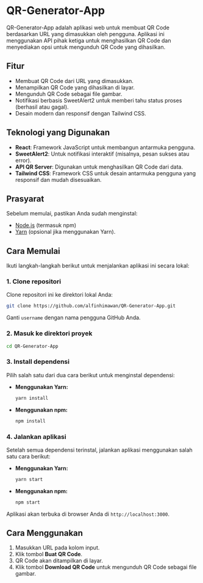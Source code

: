# QR-Generator-App

QR-Generator-App adalah aplikasi web untuk membuat QR Code berdasarkan URL yang dimasukkan oleh pengguna. Aplikasi ini menggunakan API pihak ketiga untuk menghasilkan QR Code dan menyediakan opsi untuk mengunduh QR Code yang dihasilkan.

## Fitur
- Membuat QR Code dari URL yang dimasukkan.
- Menampilkan QR Code yang dihasilkan di layar.
- Mengunduh QR Code sebagai file gambar.
- Notifikasi berbasis SweetAlert2 untuk memberi tahu status proses (berhasil atau gagal).
- Desain modern dan responsif dengan Tailwind CSS.

## Teknologi yang Digunakan
- **React**: Framework JavaScript untuk membangun antarmuka pengguna.
- **SweetAlert2**: Untuk notifikasi interaktif (misalnya, pesan sukses atau error).
- **API QR Server**: Digunakan untuk menghasilkan QR Code dari data.
- **Tailwind CSS**: Framework CSS untuk desain antarmuka pengguna yang responsif dan mudah disesuaikan.

## Prasyarat
Sebelum memulai, pastikan Anda sudah menginstal:
- [Node.js](https://nodejs.org/) (termasuk npm)
- [Yarn](https://yarnpkg.com/) (opsional jika menggunakan Yarn).

## Cara Memulai

Ikuti langkah-langkah berikut untuk menjalankan aplikasi ini secara lokal:

### 1. Clone repositori
Clone repositori ini ke direktori lokal Anda:

```bash
git clone https://github.com/alfinhimawan/QR-Generator-App.git
```

Ganti `username` dengan nama pengguna GitHub Anda.

### 2. Masuk ke direktori proyek
```bash
cd QR-Generator-App
```

### 3. Install dependensi
Pilih salah satu dari dua cara berikut untuk menginstal dependensi:

- **Menggunakan Yarn:**
  ```bash
  yarn install
  ```

- **Menggunakan npm:**
  ```bash
  npm install
  ```

### 4. Jalankan aplikasi
Setelah semua dependensi terinstal, jalankan aplikasi menggunakan salah satu cara berikut:

- **Menggunakan Yarn:**
  ```bash
  yarn start
  ```

- **Menggunakan npm:**
  ```bash
  npm start
  ```

Aplikasi akan terbuka di browser Anda di `http://localhost:3000`.

## Cara Menggunakan
1. Masukkan URL pada kolom input.
2. Klik tombol **Buat QR Code**.
3. QR Code akan ditampilkan di layar.
4. Klik tombol **Download QR Code** untuk mengunduh QR Code sebagai file gambar.